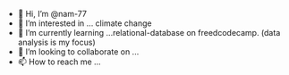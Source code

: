 - 👋 Hi, I’m @nam-77
- 👀 I’m interested in ... climate change
- 🌱 I’m currently learning ...relational-database on freedcodecamp. (data analysis is my focus)
- 💞️ I’m looking to collaborate on ...
- 📫 How to reach me ...

<!---
nam-77/nam-77 is a ✨ special ✨ repository because its `README.md` (this file) appears on your GitHub profile.
You can click the Preview link to take a look at your changes.
--->
